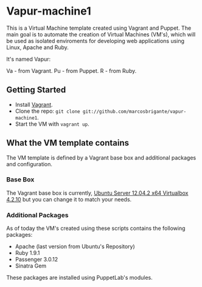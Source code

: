 # Vapur-machine1

This is a Virtual Machine template created using Vagrant and Puppet. The main goal is to automate the creation of Virtual Machines (VM's),
which will be used as isolated enviroments for developing web applications using Linux, Apache and Ruby.

It's named Vapur:

Va - from Vagrant.
Pu - from Puppet.
R - from Ruby.

## Getting Started

* Install [Vagrant](http://www.vagrantup.com).
* Clone the repo: `git clone git://github.com/marcosbrigante/vapur-machine1`.
* Start the VM with `vagrant up`.

## What the VM template contains

The VM template is defined by a Vagrant base box and additional packages and configuration.

### Base Box
The Vagrant base box is currently, [Ubuntu Server  12.04.2	x64	Virtualbox 4.2.10](http://puppet-vagrant-boxes.puppetlabs.com/ubuntu-server-12042-x64-vbox4210.box) but you can change it to match your needs.

### Additional Packages
As of today the VM's created using these scripts contains the following packages:

* Apache (last version from Ubuntu's Repository)
* Ruby 1.9.1
* Passenger 3.0.12
* Sinatra Gem

These packages are installed using PuppetLab's modules.
